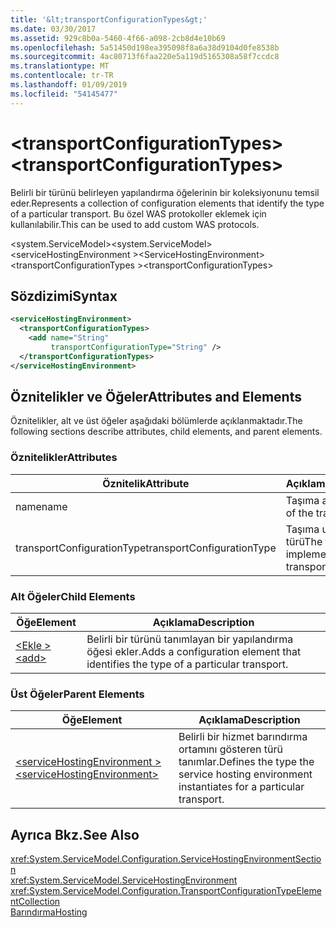 ```yaml
---
title: '&lt;transportConfigurationTypes&gt;'
ms.date: 03/30/2017
ms.assetid: 929c8b0a-5460-4f66-a098-2cb8d4e10b69
ms.openlocfilehash: 5a51450d198ea395098f8a6a38d9104d0fe8538b
ms.sourcegitcommit: 4ac80713f6faa220e5a119d5165308a58f7ccdc8
ms.translationtype: MT
ms.contentlocale: tr-TR
ms.lasthandoff: 01/09/2019
ms.locfileid: "54145477"
---
```

# <a name="lttransportconfigurationtypesgt"></a><span data-ttu-id="eb979-102">&lt;transportConfigurationTypes&gt;</span><span class="sxs-lookup"><span data-stu-id="eb979-102">&lt;transportConfigurationTypes&gt;</span></span>
<span data-ttu-id="eb979-103">Belirli bir türünü belirleyen yapılandırma öğelerinin bir koleksiyonunu temsil eder.</span><span class="sxs-lookup"><span data-stu-id="eb979-103">Represents a collection of configuration elements that identify the type of a particular transport.</span></span> <span data-ttu-id="eb979-104">Bu özel WAS protokoller eklemek için kullanılabilir.</span><span class="sxs-lookup"><span data-stu-id="eb979-104">This can be used to add custom WAS protocols.</span></span>  
  
 <span data-ttu-id="eb979-105">\<system.ServiceModel></span><span class="sxs-lookup"><span data-stu-id="eb979-105">\<system.ServiceModel></span></span>  
<span data-ttu-id="eb979-106">\<serviceHostingEnvironment ></span><span class="sxs-lookup"><span data-stu-id="eb979-106">\<ServiceHostingEnvironment></span></span>  
<span data-ttu-id="eb979-107">\<transportConfigurationTypes ></span><span class="sxs-lookup"><span data-stu-id="eb979-107">\<transportConfigurationTypes></span></span>  
  
## <a name="syntax"></a><span data-ttu-id="eb979-108">Sözdizimi</span><span class="sxs-lookup"><span data-stu-id="eb979-108">Syntax</span></span>  
  
```xml  
<serviceHostingEnvironment>
  <transportConfigurationTypes>
    <add name="String"
         transportConfigurationType="String" />
  </transportConfigurationTypes>
</serviceHostingEnvironment>
```  
  
## <a name="attributes-and-elements"></a><span data-ttu-id="eb979-109">Öznitelikler ve Öğeler</span><span class="sxs-lookup"><span data-stu-id="eb979-109">Attributes and Elements</span></span>  
 <span data-ttu-id="eb979-110">Öznitelikler, alt ve üst öğeler aşağıdaki bölümlerde açıklanmaktadır.</span><span class="sxs-lookup"><span data-stu-id="eb979-110">The following sections describe attributes, child elements, and parent elements.</span></span>  
  
### <a name="attributes"></a><span data-ttu-id="eb979-111">Öznitelikler</span><span class="sxs-lookup"><span data-stu-id="eb979-111">Attributes</span></span>  
  
|<span data-ttu-id="eb979-112">Öznitelik</span><span class="sxs-lookup"><span data-stu-id="eb979-112">Attribute</span></span>|<span data-ttu-id="eb979-113">Açıklama</span><span class="sxs-lookup"><span data-stu-id="eb979-113">Description</span></span>|  
|---------------|-----------------|  
|<span data-ttu-id="eb979-114">name</span><span class="sxs-lookup"><span data-stu-id="eb979-114">name</span></span>|<span data-ttu-id="eb979-115">Taşıma adı</span><span class="sxs-lookup"><span data-stu-id="eb979-115">The name of the transport</span></span>|  
|<span data-ttu-id="eb979-116">transportConfigurationType</span><span class="sxs-lookup"><span data-stu-id="eb979-116">transportConfigurationType</span></span>|<span data-ttu-id="eb979-117">Taşıma uygulayan türü</span><span class="sxs-lookup"><span data-stu-id="eb979-117">The type that implements the transport</span></span>|  
  
### <a name="child-elements"></a><span data-ttu-id="eb979-118">Alt Öğeler</span><span class="sxs-lookup"><span data-stu-id="eb979-118">Child Elements</span></span>  
  
|<span data-ttu-id="eb979-119">Öğe</span><span class="sxs-lookup"><span data-stu-id="eb979-119">Element</span></span>|<span data-ttu-id="eb979-120">Açıklama</span><span class="sxs-lookup"><span data-stu-id="eb979-120">Description</span></span>|  
|-------------|-----------------|  
|[<span data-ttu-id="eb979-121">\<Ekle ></span><span class="sxs-lookup"><span data-stu-id="eb979-121">\<add></span></span>](../../../../../docs/framework/configure-apps/file-schema/wcf/add-of-transportconfigurationtype.md)|<span data-ttu-id="eb979-122">Belirli bir türünü tanımlayan bir yapılandırma öğesi ekler.</span><span class="sxs-lookup"><span data-stu-id="eb979-122">Adds a configuration element that identifies the type of a particular transport.</span></span>|  
  
### <a name="parent-elements"></a><span data-ttu-id="eb979-123">Üst Öğeler</span><span class="sxs-lookup"><span data-stu-id="eb979-123">Parent Elements</span></span>  
  
|<span data-ttu-id="eb979-124">Öğe</span><span class="sxs-lookup"><span data-stu-id="eb979-124">Element</span></span>|<span data-ttu-id="eb979-125">Açıklama</span><span class="sxs-lookup"><span data-stu-id="eb979-125">Description</span></span>|  
|-------------|-----------------|  
|[<span data-ttu-id="eb979-126">\<serviceHostingEnvironment ></span><span class="sxs-lookup"><span data-stu-id="eb979-126">\<serviceHostingEnvironment></span></span>](../../../../../docs/framework/configure-apps/file-schema/wcf/servicehostingenvironment.md)|<span data-ttu-id="eb979-127">Belirli bir hizmet barındırma ortamını gösteren türü tanımlar.</span><span class="sxs-lookup"><span data-stu-id="eb979-127">Defines the type the service hosting environment instantiates for a particular transport.</span></span>|  
  
## <a name="see-also"></a><span data-ttu-id="eb979-128">Ayrıca Bkz.</span><span class="sxs-lookup"><span data-stu-id="eb979-128">See Also</span></span>  
 <xref:System.ServiceModel.Configuration.ServiceHostingEnvironmentSection>  
 <xref:System.ServiceModel.ServiceHostingEnvironment>  
 <xref:System.ServiceModel.Configuration.TransportConfigurationTypeElementCollection>  
 [<span data-ttu-id="eb979-129">Barındırma</span><span class="sxs-lookup"><span data-stu-id="eb979-129">Hosting</span></span>](../../../../../docs/framework/wcf/feature-details/hosting.md)
